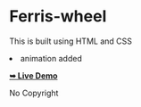 # Ferris-wheel
<p>This is built using HTML and CSS </p>
<p><li>animation added</li></p>



  <a href="https://habeeb-an.github.io/Ferris-wheel/"><strong>➥ Live Demo</strong></a>
  
  <p>No Copyright</p>
  
  
